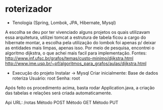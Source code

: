 # roterizador


+ Tenologia (Spring, Lombok, JPA, Hibernate, Mysql)

A escolha se deu por ter vivenciado alguns projetos os quais utilizavam essa arquitetura, utilizei tomcat a estrutura de tabela ficou a cargo do hibernate montar, a escolha pela utilização do lombok foi apenas p/ deixar as entidades mais limpas, apenas isso.
Por meio de pesquisa, encontrei o algoritmo dijkstra, o que achei mais facil para implementação.
Fontes:
  http://www.inf.ufsc.br/grafos/temas/custo-minimo/dijkstra.html
  http://www.ime.usp.br/~pf/algoritmos_para_grafos/aulas/dijkstra.html

+ Execução do projeto
    Instalar -> Mysql
Criar inicialmente: 
 Base de dados roteriza 
 Usuário: root
 Senha:   root

Após feito os procedimento acima, basta rodar Application.java, a criação das tabelas e relações será criada automaticamente.

Api
URL: /rotas
Método POST
Método GET
Método PUT
